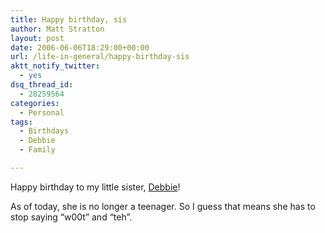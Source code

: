 ```yaml
---
title: Happy birthday, sis
author: Matt Stratton
layout: post
date: 2006-06-06T18:29:00+00:00
url: /life-in-general/happy-birthday-sis
aktt_notify_twitter:
  - yes
dsq_thread_id:
  - 28259564
categories:
  - Personal
tags:
  - Birthdays
  - Debbie
  - Family

---
```

Happy birthday to my little sister, [Debbie][1]!

As of today, she is no longer a teenager. So I guess that means she has to stop saying &#8220;w00t&#8221; and &#8220;teh&#8221;.

 [1]: https://fashionarcade.livejournal.com/